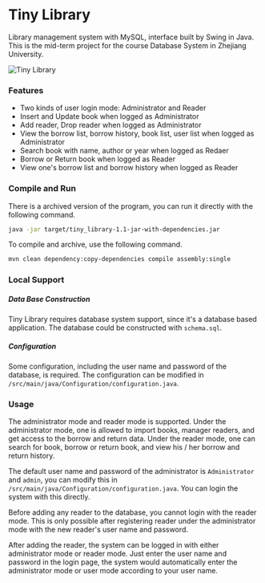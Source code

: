 # Tiny Library
Library management system with MySQL, interface built by Swing in Java. This is the mid-term project for the course Database System in Zhejiang University.

![Tiny Library](http://144.202.103.127:1910/bloghost/Qai7H73WAPAyZN29AyzjHA.png)



### Features

- Two kinds of user login mode: Administrator and Reader
- Insert and Update book when logged as Administrator
- Add reader, Drop reader when logged as Administrator
- View the borrow list, borrow history, book list, user list when logged as Administrator
- Search book with name, author or year when logged as Redaer
- Borrow or Return book when logged as Reader
- View one's borrow list and borrow history when logged as Reader



### Compile and Run

There is a archived version of the program, you can run it directly with the following command.

``` bash
java -jar target/tiny_library-1.1-jar-with-dependencies.jar
```

To compile and archive, use the following command.

``` bash
mvn clean dependency:copy-dependencies compile assembly:single
```



### Local Support
##### Data Base Construction
Tiny Library requires database system support, since it's a database based application. The database could be constructed with `schema.sql`.
##### Configuration

Some configuration, including the user name and password of the database, is required. The configuration can be modified in `/src/main/java/Configuration/configuration.java`.



### Usage

The administrator mode and reader mode is supported. Under the administrator mode, one is allowed to import books, manager readers, and get access to the borrow and return data. Under the reader mode, one can search for book, borrow or return book, and view his / her borrow and return history.

The default user name and password of the administrator is `Administrator` and `admin`, you can modify this in `/src/main/java/Configuration/configuration.java`. You can login the system with this directly.

Before adding any reader to the database, you cannot login with the reader mode. This is only possible after registering reader under the administrator mode with the new reader's user name and password.

After adding the reader, the system can be logged in with either administrator mode or reader mode. Just enter the user name and password in the login page, the system would automatically enter the administrator mode or user mode according to your user name.